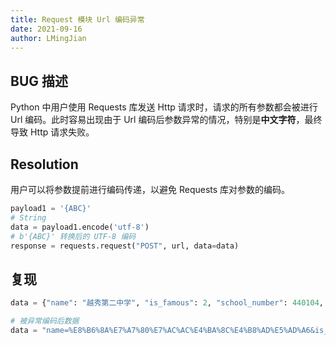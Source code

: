 ```yaml
---
title: Request 模块 Url 编码异常
date: 2021-09-16
author: LMingJian
---
```


## BUG 描述

Python 中用户使用 Requests 库发送 Http 请求时，请求的所有参数都会被进行 Url 编码。此时容易出现由于 Url 编码后参数异常的情况，特别是**中文字符**，最终导致 Http 请求失败。

## Resolution

用户可以将参数提前进行编码传递，以避免 Requests 库对参数的编码。

```python
payload1 = '{ABC}'
# String
data = payload1.encode('utf-8')
# b'{ABC}' 转换后的 UTF-8 编码
response = requests.request("POST", url, data=data)
```

## 复现

```python
data = {"name": "越秀第二中学", "is_famous": 2, "school_number": 440104, "principal": "", "telephone": "", "address": "", "email": "", "logo_url": "", "icon_url": "", "official_website": "", "org_web_path": 440104002, "area_id": 440103, "user_name": 440104002, "account": 440104002, "password": "7c4a8d09ca3762af61e59520943dc26494f8941b"}

# 被异常编码后数据
data = "name=%E8%B6%8A%E7%A7%80%E7%AC%AC%E4%BA%8C%E4%B8%AD%E5%AD%A6&is_famous=2&school_number=440104&principal=&telephone=&address=&email=&logo_url=&icon_url=&official_website=&org_web_path=440104002&area_id=3&user_name=440104002&account=440104002&password=7c4a8d09ca3762af61e59520943dc26494f8941b"
```

